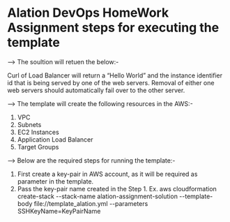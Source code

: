 # Alation DevOps HomeWork Assignment steps for executing the template

--> The soultion will retuen the below:-

Curl of Load Balancer will  return a “Hello World” and the instance identifier id that is being served by one of the web servers.
Removal of either one web servers should automatically fail over to the other server. 

--> The template will create the following resources in the AWS:-
1. VPC
2. Subnets
3. EC2 Instances
4. Application Load Balancer
5. Target Groups

--> Below are the required steps for running the template:-
1. First create a key-pair in AWS account, as it will be required as parameter in the template.
2. Pass the key-pair name created in the Step 1.
Ex. aws cloudformation create-stack --stack-name alation-assignment-solution --template-body file://template_alation.yml --parameters SSHKeyName=KeyPairName
